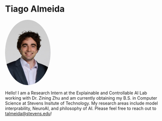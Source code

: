 # Tiago Almeida
<img src="https://raw.githubusercontent.com/tmma01/tmma01.github.io/main/tiago_profile.jpeg" alt="Tiago Almeida" width="150" style="border-radius:50%;">


Hello! I am a Research Intern at the Explainable and Controllable AI Lab working with Dr. Zining Zhu and am currently obtaining my B.S. in Computer Science at Stevens Insitute of Technology. My research areas include model interprability, NeuroAI, and philosophy of AI. Please feel free to reach out to talmeida@stevens.edu!
